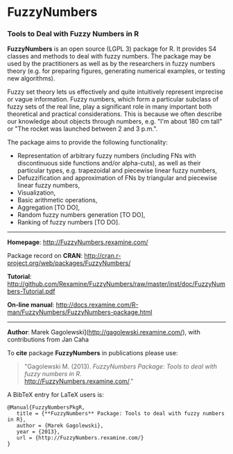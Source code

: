 # **FuzzyNumbers**

### Tools to Deal with Fuzzy Numbers in R


**FuzzyNumbers** is an open source (LGPL 3) package for R. It provides S4 classes and methods to deal with fuzzy numbers. The package may be used by the practitioners as well as by the researchers in fuzzy numbers theory (e.g. for preparing figures, generating numerical examples, or testing new algorithms).

Fuzzy set theory lets us effectively and quite intuitively represent imprecise or vague information. Fuzzy numbers, which form a particular subclass of fuzzy sets of the real line, play a significant role in many important both theoretical and practical considerations. This is because we often describe our knowledge about objects through numbers, e.g. "I'm about 180 cm tall" or "The rocket was launched between 2 and 3 p.m.".

The package aims to provide the following functionality:

*    Representation of arbitrary fuzzy numbers (including FNs with discontinuous side functions and/or alpha-cuts), as well as their particular types, e.g. trapezoidal and piecewise linear fuzzy numbers,
*    Defuzzification and approximation of FNs by triangular and piecewise linear fuzzy numbers,
*    Visualization,
*    Basic arithmetic operations,
*    Aggregation [TO DO],
*    Random fuzzy numbers generation [TO DO],
*    Ranking of fuzzy numbers [TO DO].

* * *

**Homepage**: http://FuzzyNumbers.rexamine.com/

Package record on **CRAN**: http://cran.r-project.org/web/packages/FuzzyNumbers/

**Tutorial**: http://github.com/Rexamine/FuzzyNumbers/raw/master/inst/doc/FuzzyNumbers-Tutorial.pdf

**On-line manual**: http://docs.rexamine.com/R-man/FuzzyNumbers/FuzzyNumbers-package.html

* * *

**Author**: Marek Gagolewski](http://gagolewski.rexamine.com/), with contributions from Jan Caha

To **cite** package **FuzzyNumbers** in publications please use:

> "Gagolewski M. (2013). *FuzzyNumbers Package: Tools to deal with fuzzy numbers in R*.  
http://FuzzyNumbers.rexamine.com/."

A BibTeX entry for LaTeX users is:

```
@Manual{FuzzyNumbersPkgR,
   title = {**FuzzyNumbers** Package: Tools to deal with fuzzy numbers in R},
   author = {Marek Gagolewski},
   year = {2013},
   url = {http://FuzzyNumbers.rexamine.com/}
}
```

